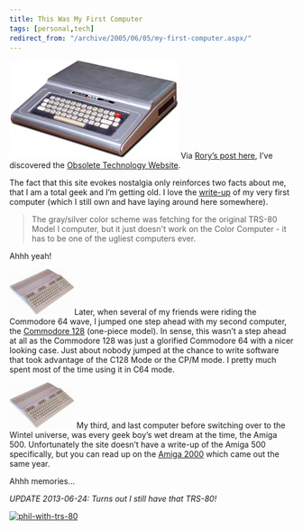 ```yaml
---
title: This Was My First Computer
tags: [personal,tech]
redirect_from: "/archive/2005/06/05/my-first-computer.aspx/"
---
```


![TRS 80 Color Computer](/assets/images/Trs80ColorComputer.jpg) Via [Rory’s
post here](http://neopoleon.com/blog/posts/14587.aspx), I’ve discovered
the [Obsolete Technology Website](http://oldcomputers.net/index.html).

The fact that this site evokes nostalgia only reinforces two facts about
me, that I am a total geek and I’m getting old. I love the
[write-up](http://oldcomputers.net/coco.html) of my very first computer
(which I still own and have laying around here somewhere).

> The gray/silver color scheme was fetching for the original TRS-80
> Model I computer, but it just doesn't work on the Color Computer - it
> has to be one of the ugliest computers ever.

Ahhh yeah!

![Commodore 128](/assets/images/Commodore128.jpg)Later, when several of my
friends were riding the Commodore 64 wave, I jumped one step ahead with
my second computer, the [Commodore
128](http://oldcomputers.net/c128d.html) (one-piece model). In sense,
this wasn’t a step ahead at all as the Commodore 128 was just a
glorified Commodore 64 with a nicer looking case. Just about nobody
jumped at the chance to write software that took advantage of the C128
Mode or the CP/M mode. I pretty much spent most of the time using it in
C64 mode.

![Amiga 500](/assets/images/Commodore128.jpg) My third, and last computer
before switching over to the Wintel universe, was every geek boy’s wet
dream at the time, the Amiga 500. Unfortunately the site doesn’t have a
write-up of the Amiga 500 specifically, but you can read up on the
[Amiga 2000](http://oldcomputers.net/amiga2000.html) which came out the
same year.

Ahhh memories...

*UPDATE 2013-06-24: Turns out I still have that TRS-80!*

[![phil-with-trs-80](https://haacked.com/assets/images/haacked_com/WindowsLiveWriter/HowIGotStartedInSoftwareDevelopment_761A/phil-with-trs-80_thumb.jpg "phil-with-trs-80")](https://haacked.com/assets/images/haacked_com/WindowsLiveWriter/HowIGotStartedInSoftwareDevelopment_761A/phil-with-trs-80_2.jpg)

